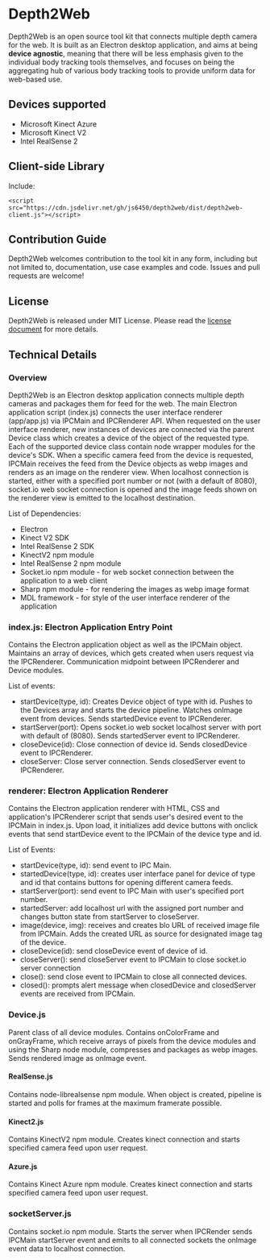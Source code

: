 # Depth2Web

Depth2Web is an open source tool kit that connects multiple depth camera for the web. It is built as an Electron desktop application, and aims at being **device agnostic**, meaning that there will be less emphasis given to the individual body tracking tools themselves, and focuses on being the aggregating hub of various body tracking tools to provide uniform data for web-based use.

## Devices supported

* Microsoft Kinect Azure
* Microsoft Kinect V2
* Intel RealSense 2

## Client-side Library

Include:
```$xslt
<script src="https://cdn.jsdelivr.net/gh/js6450/depth2web/dist/depth2web-client.js"></script>
```

## Contribution Guide

Depth2Web welcomes contribution to the tool kit in any form, including but not limited to, documentation, use case examples and code. Issues and pull requests are welcome!

## License

Depth2Web is released under MIT License. Please read the [license document](LICENSE.md) for more details.

## Technical Details

### Overview

Depth2Web is an Electron desktop application connects multiple depth cameras and packages them for feed for the web. The main Electron application script (index.js) connects the user interface renderer (app/app.js) via IPCMain and IPCRenderer API. When requested on the user interface renderer, new instances of devices are connected via the parent Device class which creates a device of the object of the requested type. Each of the supported device class contain node wrapper modules for the device's SDK. When a specific camera feed from the device is requested, IPCMain receives the feed from the Device objects as webp images and renders as an image on the renderer view. When localhost connection is started, either with a specified port number or not (with a default of 8080), socket.io web socket connection is opened and the image feeds shown on the renderer view is emitted to the localhost destination.

List of Dependencies:
* Electron
* Kinect V2 SDK
* Intel RealSense 2 SDK
* KinectV2 npm module
* Intel RealSense 2 npm module
* Socket.io npm module - for web socket connection between the application to a web client
* Sharp npm module - for rendering the images as webp image format
* MDL framework - for style of the user interface renderer of the application

### index.js: Electron Application Entry Point

Contains the Electron application object as well as the IPCMain object. Maintains an array of devices, which gets created when users request via the IPCRenderer. Communication midpoint between IPCRenderer and Device modules.

List of events:
* startDevice(type, id): Creates Device object of type with id. Pushes to the Devices array and starts the device pipeline. Watches onImage event from devices. Sends startedDevice event to IPCRenderer.
* startServer(port): Opens socket.io web socket localhost server with port with default of (8080). Sends startedServer event to IPCRenderer.
* closeDevice(id): Close connection of device id. Sends closedDevice event to IPCRenderer.
* closeServer: Close server connection. Sends closedServer event to IPCRenderer.

### renderer: Electron Application Renderer

Contains the Electron application renderer with HTML, CSS and application's IPCRenderer script that sends user's desired event to the IPCMain in index.js. Upon load, it initializes add device buttons with onclick events that send startDevice event to the IPCMain of the device type and id.

List of Events:
* startDevice(type, id): send event to IPC Main. 
* startedDevice(type, id): creates user interface panel for device of type and id that contains buttons for opening different camera feeds.
* startServer(port): send event to IPC Main with user's specified port number.
* startedServer: add localhost url with the assigned port number and changes button state from startServer to closeServer.
* image(device, img): receives and creates blo URL of received image file from IPCMain. Adds the created URL as source for designated image tag of the device.
* closeDevice(id): send closeDevice event of device of id.
* closeServer(): send closeServer event to IPCMain to close socket.io server connection
* close(): send close event to IPCMain to close all connected devices.
* closed(): prompts alert message when closedDevice and closedServer events are received from IPCMain.

### Device.js

Parent class of all device modules. Contains onColorFrame and onGrayFrame, which receive arrays of pixels from the device modules and using the Sharp node module, compresses and packages as webp images. Sends rendered image as onImage event.

#### RealSense.js

Contains node-librealsense npm module. When object is created, pipeline is started and polls for frames at the maximum framerate possible.

#### Kinect2.js

Contains KinectV2 npm module. Creates kinect connection and starts specified camera feed upon user request.

#### Azure.js

Contains Kinect Azure npm module. Creates kinect connection and starts specified camera feed upon user request.

### socketServer.js

Contains socket.io npm module. Starts the server when IPCRender sends IPCMain startServer event and emits to all connected sockets the onImage event data to localhost connection.
